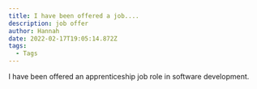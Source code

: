 ```yaml
---
title: I have been offered a job....
description: job offer
author: Hannah
date: 2022-02-17T19:05:14.872Z
tags:
  - Tags
---
```

I have been offered an apprenticeship job role in software development.